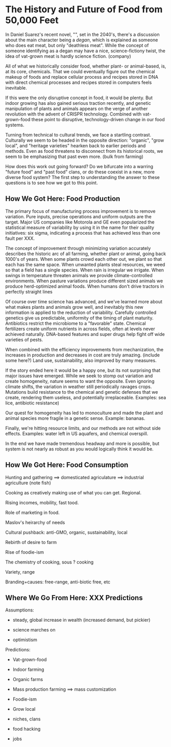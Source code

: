 # The History and Future of Food from 50,000 Feet

In Daniel Suarez's recent novel, "", set in the 2040's, there's a discussion about the main character being a *degan*, which is explained as someone who does eat meat, but only "deathless meat".  While the concept of someone identifying as a degan may have a nice, science-fictiony twist, the idea of vat-grown meat is hardly science fiction.  (company)

All of what we historically consider food, whether plant- or animal-based, is, at its core, chemicals.  That we could eventually figure out the chemical makeup of foods and replace cellular process and recipes stored in DNA with direct chemical processes and recipes stored in computers feels inevitable.  

If this were the only disruptive concept in food, it would be plenty.  But indoor growing has also gained serious traction recently, and genetic manipulation of plants and animals appears on the verge of another revolution with the advent of CRISPR technology. Combined with vat-grown-food these point to disruptive, technology-driven change in our food systems.   

Turning from technical to cultural trends, we face a startling contrast.  Culturally we seem to be headed in the opposite direction:  "organic", "grow local", and "heritage varieties" hearken back to earlier periods and methods.  Even as food threatens to disconnect from its historical roots, we seem to be emphasizing that past even more.  (bulk from farming)

How does this work out going forward?  Do we bifurcate into a warring "future food" and "past food" clans, or do these coexist in a new, more diverse food system?  The first step to understanding the answer to these questions is to see how we got to this point.

## How We Got Here:  Food Production

The primary focus of manufacturing process improvement is to remove variation.  Pure inputs, precise operations and uniform outputs are the target.  Major US companies like Motorola and GE even popularized the statistical measure of variability by using it in the name for their quality initiatives:  six sigma, indicating a process that has achieved less than one fault per XXX.

The concept of improvement through minimizing variation accurately describes the historic arc of all farming, whether plant or animal, going back 1000's of years.  When some plants crowd each other out, we plant so that each has the same space.  When unwanted plants steal resources, we weed so that a field has a single species.  When rain is irregular we irrigate.  When swings in temperature threaten animals we provide climate-controlled environments.  When pasture variations produce different sized animals we produce herd-optimized animal foods.  When humans don't drive tractors in perfectly straight lines

Of course over time science has advanced, and we've learned more about what makes plants and animals grow well, and inevitably this new information is applied to the reduction of variability.  Carefully controlled genetics give us predictable, uniformity of the timing of plant maturity.  Antibiotics restrict the microbiome to a "favorable" state.  Chemical fertilizers create uniform nutrients in across fields, often at levels never achieved naturally. DNA-based features and super drugs help fight off wide varieties of pests.  

When combined with the efficiency improvements from mechanization, the increases in production and decreases in cost are truly amazing.  (include some here?)  Land use, sustainability, also improved by many measures.

If the story ended here it would be a happy one, but its not surprising that major issues have emerged.  While we seek to stomp out variation and create homogeneity, nature seems to want the opposite.  Even ignoring climate shifts, the variation in weather still periodically ravages crops.  Mutations build resistance to the chemical and genetic defenses that we create, rendering them useless, and potentially irreplaceable. Examples:  sea lice, antibiotic resistance)

Our quest for homogeneity has led to monoculture and made the plant and animal species more fragile in a genetic sense.  Example:  bananas.

Finally, we're hitting resource limits, and our methods are not without side effects.  Examples:  water left in US aquafers, and chemical overspill.  

In the end we have made tremendous headway and more is possible, but system is not nearly as robust as you would logically think it would be.

## How We Got Here:  Food Consumption

Hunting and gathering ==> domesticated agriculature ==> industrial agriculture (note fish)

Cooking as creatively making use of what you can get.  Regional.  

Rising incomes, mobility, fast tood.  

Role of marketing in food.  

Maslov's heirarchy of needs

Cultural pushback:  anti-GMO, organic, sustainability, local

Rebirth of desire to farm

Rise of foodie-ism

The chemistry of cooking, sous ? cooking

Variety, range

Branding+causes:  free-range, anti-biotic free, etc

## Where We Go From Here:  XXX Predictions

Assumptions:

- steady, global increase in wealth (increased demand, but pickier)

- science marches on

- optimistism

Predictions:

- Vat-grown-food

- Indoor farming

- Organic farms

- Mass production farming ==> mass customization

- Foodie-ism

- Grow local

- niches, clans

- food hacking

- jobs
